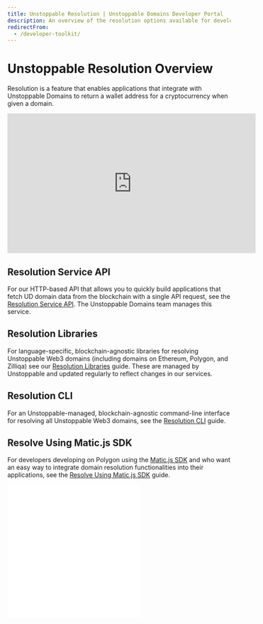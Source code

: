 ```yaml
---
title: Unstoppable Resolution | Unstoppable Domains Developer Portal
description: An overview of the resolution options available for developers integrating Unstoppable Web3 domains into their Web3 applications.
redirectFrom:
  - /developer-toolkit/
---
```


# Unstoppable Resolution Overview

Resolution is a feature that enables applications that integrate with Unstoppable Domains to return a wallet address for a cryptocurrency when given a domain.

<div class="video-container">
<iframe width="560" height="315" src="https://www.youtube.com/embed/vQLQ36lWH8Y" title="Tutorial: Introduction To Unstoppable Domains Resolution" frameborder="0" allow="accelerometer; autoplay; clipboard-write; encrypted-media; gyroscope; picture-in-picture" allowfullscreen></iframe>
</div>

## Resolution Service API

For our HTTP-based API that allows you to quickly build applications that fetch UD domain data from the blockchain with a single API request, see the [Resolution Service API](/openapi/resolution). The Unstoppable Domains team manages this service.

## Resolution Libraries

For language-specific, blockchain-agnostic libraries for resolving Unstoppable Web3 domains (including domains on Ethereum, Polygon, and Zilliqa) see our [Resolution Libraries](sdks-and-libraries/javascript.md) guide. These are managed by Unstoppable and updated regularly to reflect changes in our services.

## Resolution CLI

For an Unstoppable-managed, blockchain-agnostic command-line interface for resolving all Unstoppable Web3 domains, see the [Resolution CLI](sdks-and-libraries/cli.md) guide.

## Resolve Using Matic.js SDK

For developers developing on Polygon using the [Matic.js SDK](https://github.com/maticnetwork/matic.js) and who want an easy way to integrate domain resolution functionalities into their applications, see the [Resolve Using Matic.js SDK](sdks-and-libraries/maticjs.md) guide.

<embed src="/snippets/_discord.md" />

<embed src="/snippets/_developer-survey-embed.md" />
